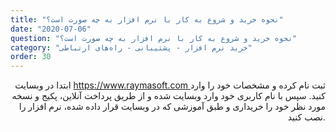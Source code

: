 ```yaml
---
title: "نحوه خرید و شروع به کار با نرم افزار به چه صورت است؟"
date: "2020-07-06"
question: "نحوه خرید و شروع به کار با نرم افزار به چه صورت است؟"
category: "خرید نرم افزار - پشتیبانی - راه‌های ارتباطی"
order: 30
---
```


<p style="text-align: right;">ابتدا در وبسایت <a href="https://www.raymasoft.com/" target="_blank" rel="noopener">https://www.raymasoft.com </a>ثبت نام کرده و مشخصات خود را وارد کنید. سپس با نام کاربری خود وارد وبسایت شده و از طریق پرداخت آنلاین، پکیج و نسخه مورد نظر خود را خریداری و طبق آموزشی که در وبسایت قرار داده شده، نرم افزار را نصب کنید.</p>
